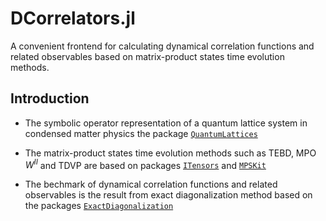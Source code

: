 # DCorrelators.jl

 A convenient frontend for calculating dynamical correlation functions and related observables based on matrix-product states time evolution methods.

## Introduction

- The symbolic operator representation of a quantum lattice system in condensed matter physics the package [`QuantumLattices`](https://github.com/Quantum-Many-Body/QuantumLattices.jl.git)

- The matrix-product states time evolution methods such as TEBD, MPO $W^{II}$ and TDVP are based on packages   [`ITensors`](https://github.com/ITensor/ITensors.jl.git) and [`MPSKit`](https://github.com/QuantumKitHub/MPSKit.jl.git)

- The bechmark of dynamical correlation functions and related observables is the result from exact diagonalization method based on the packages [`ExactDiagonalization`](https://github.com/Quantum-Many-Body/ExactDiagonalization.jl.git)